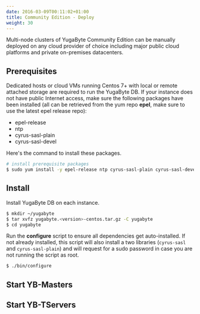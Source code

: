 ```yaml
---
date: 2016-03-09T00:11:02+01:00
title: Community Edition - Deploy 
weight: 30
---
```

Multi-node clusters of YugaByte Community Edition can be manually deployed on any cloud provider of choice including major public cloud platforms and private on-premises datacenters.

## Prerequisites

Dedicated hosts or cloud VMs running Centos 7+ with local or remote attached storage are required to run the YugaByte DB. If your instance does not have public Internet access, make sure the following packages have been installed (all can be retrieved from the yum repo **epel**, make sure to use the latest epel release repo):

- epel-release
- ntp
- cyrus-sasl-plain
- cyrus-sasl-devel

Here's the command to install these packages.

```sh
# install prerequisite packages
$ sudo yum install -y epel-release ntp cyrus-sasl-plain cyrus-sasl-devel
```

## Install

Install YugaByte DB on each instance.

```sh
$ mkdir ~/yugabyte
$ tar xvfz yugabyte.<version>-centos.tar.gz -C yugabyte
$ cd yugabyte
```

Run the **configure** script to ensure all dependencies get auto-installed. If not already installed, this script will also install a two libraries (`cyrus-sasl` and `cyrus-sasl-plain`) and will request for a sudo password in case you are not running the script as root.

```sh
$ ./bin/configure
```

## Start YB-Masters

## Start YB-TServers




